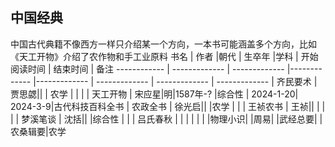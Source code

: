 ## 中国经典

中国古代典籍不像西方一样只介绍某一个方向，一本书可能涵盖多个方向，比如《天工开物》介绍了农作物和手工业原料
 书名  | 作者 |朝代 | 生卒年 |学科 | 开始阅读时间  | 结束时间  | 备注
------------ | -------------  | ------------- |------------- |------------- | ------------- | ------------- | ------------- 
| 齐民要术  | 贾思勰|| | 农学 |   |  |
| 天工开物 | 宋应星|明|1587年-? |综合性 | 2024-1-20| 2024-3-9|古代科技百科全书
| 农政全书 | 徐光启|| |农学 | |
| 王祯农书 | 王祯|| | | |
| 梦溪笔谈 | 沈括|| |综合性 | | 
| 吕氏春秋 | | | | | |
|物理小识|
|周易|
|武经总要|
|农桑辑要|农学
